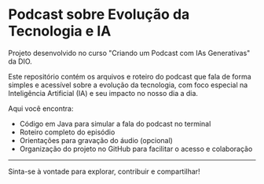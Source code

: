 # Podcast sobre Evolução da Tecnologia e IA

Projeto desenvolvido no curso "Criando um Podcast com IAs Generativas" da DIO.

Este repositório contém os arquivos e roteiro do podcast que fala de forma simples e acessível sobre a evolução da tecnologia, com foco especial na Inteligência Artificial (IA) e seu impacto no nosso dia a dia.

Aqui você encontra:
- Código em Java para simular a fala do podcast no terminal
- Roteiro completo do episódio
- Orientações para gravação do áudio (opcional)
- Organização do projeto no GitHub para facilitar o acesso e colaboração

---

Sinta-se à vontade para explorar, contribuir e compartilhar!

